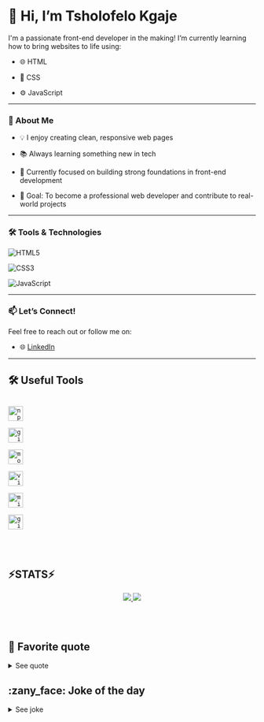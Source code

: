 # 👋 Hi, I’m Tsholofelo Kgaje

I'm a passionate front-end developer in the making! I’m currently learning how to bring websites to life using:

- 🌐 HTML

- 🎨 CSS

- ⚙️ JavaScript

---

### 🚀 About Me

- 💡 I enjoy creating clean, responsive web pages

- 📚 Always learning something new in tech

- 🌱 Currently focused on building strong foundations in front-end development

- 🎯 Goal: To become a professional web developer and contribute to real-world projects

---

### 🛠️ Tools & Technologies

![HTML5](https://img.shields.io/badge/-HTML5-E34F26?style=flat-square&logo=html5&logoColor=white)

![CSS3](https://img.shields.io/badge/-CSS3-1572B6?style=flat-square&logo=css3&logoColor=white)

![JavaScript](https://img.shields.io/badge/-JavaScript-F7DF1E?style=flat-square&logo=javascript&logoColor=black)

---

### 📫 Let’s Connect!

Feel free to reach out or follow me on:

- 🌐 [LinkedIn](https://www.linkedin.com/in/tsholofelo-kgaje)

---

<h2>🛠️ Useful Tools</h2>

<code> <img title="npm" alt="npm" width="30px" src="https://cdn.jsdelivr.net/gh/devicons/devicon/icons/npm/npm-original-wordmark.svg"></code>

<code><img title="Git" alt="git" width="30px" src="https://cdn.jsdelivr.net/gh/devicons/devicon/icons/git/git-original.svg"></code>

<code><img title="Mozilla Firefox" alt="mozilla firefox" width="30px" src="https://cdn.jsdelivr.net/gh/devicons/devicon/icons/firefox/firefox-original.svg"></code>

<code><img title="VS Code" alt="visual studio code" width="30px" src="https://cdn.jsdelivr.net/gh/devicons/devicon/icons/vscode/vscode-original.svg"></code>

<code><img title="MS Windows" alt="microsoft windows" width="30px" src="https://cdn.jsdelivr.net/gh/devicons/devicon/icons/windows8/windows8-original.svg"></code>

<code><img title="GitHub" alt="github" width="30px" src="https://cdn.jsdelivr.net/gh/devicons/devicon/icons/github/github-original.svg"></code>

</br></br>

<h2>⚡STATS⚡</h2>

<p align="center">

<a href="https://github.com/tsholo-thuto/">

<img src="https://github-readme-stats.vercel.app/api?username=tsholo-thuto&theme=tokyonight&show_icons=true&hide_border=false&count_private=true">

<img src="https://github-readme-stats.vercel.app/api/top-langs/?username=tsholo-thuto&hide=c%23,powershell,Mathematica,Ruby,Objective-C,Objective-C%2b%2b,Cuda&title_color=61dafb&text_color=ffffff&icon_color=61dafb&bg_color=20232a&langs_count=8&layout=compact&border_color=61dafb&hide_border=true" />

</a>

</p>

</br></br>

<h2>💭 Favorite quote</h2>

<details>

<summary>See quote</summary>

<a href="https://github.com/piyushsuthar/github-readme-quotes">

<img src="https://quotes-github-readme.vercel.app/api?type=horizontal&theme=tokyonight" alt="quotes card">

</a>

</details>

<h2>:zany_face: Joke of the day</h2>

<details>

<summary>See joke</summary>

<a href="https://github.com/ABSphreak/readme-jokes">

<img src="https://readme-jokes.vercel.app/api?theme=tokyonight&hideBorder" alt="Jokes Card" />

</a>

</details>

